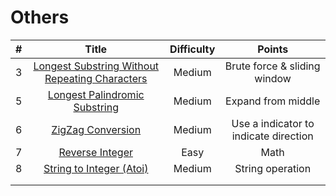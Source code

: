 # Others
| # | Title | Difficulty |Points|
| :-----:| :----: | :----: |:----:| 
|3|[Longest Substring Without Repeating Characters](https://github.com/yuxuanm/Leetcode-Java/blob/master/Leetcode/src/stringandinteger/Q3LongestSubstringWithoutRepeatingCharacters.java)| Medium | Brute force & sliding window|
|5|[Longest Palindromic Substring](https://github.com/yuxuanm/Leetcode-Java/blob/master/Leetcode/src/stringandinteger/Q5LongestPalindromicSubstring.java)| Medium | Expand from middle|
|6|[ZigZag Conversion](https://github.com/yuxuanm/Leetcode-Java/blob/master/Leetcode/src/stringandinteger/Q6ZigZagConversion.java)| Medium | Use a indicator to indicate direction|
|7|[Reverse Integer](https://github.com/yuxuanm/Leetcode-Java/blob/master/Leetcode/src/stringandinteger/Q7ReverseInteger.java)|Easy|Math|
|8|[String to Integer (Atoi)](https://github.com/yuxuanm/Leetcode-Java/blob/master/Leetcode/src/stringandinteger/Q8StringToIntegerATOI.java)| Medium |String operation|
||[]()|  ||
||[]()|  ||
